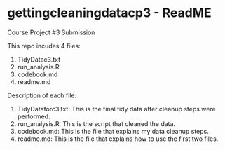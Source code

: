 # gettingcleaningdatacp3 - ReadME
Course Project #3 Submission

This repo incudes 4 files:
1. TidyDatac3.txt
2. run_analysis.R
3. codebook.md
4. readme.md

Description of each file:
1. TidyDataforc3.txt: This is the final tidy data after cleanup steps were performed.
2. run_analysis.R: This is the script that cleaned the data.
3. codebook.md: This is the file that explains my data cleanup steps.
4. readme.md: This is the file that explains how to use the first two files. 
